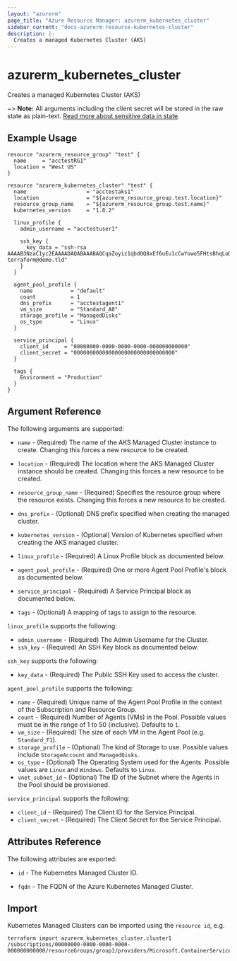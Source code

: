 ```yaml
---
layout: "azurerm"
page_title: "Azure Resource Manager: azurerm_kubernetes_cluster"
sidebar_current: "docs-azurerm-resource-kubernetes-cluster"
description: |-
  Creates a managed Kubernetes Cluster (AKS)
---
```


# azurerm_kubernetes_cluster

Creates a managed Kubernetes Cluster (AKS)

~> **Note:** All arguments including the client secret will be stored in the raw state as plain-text.
[Read more about sensitive data in state](/docs/state/sensitive-data.html).


## Example Usage

```hcl
resource "azurerm_resource_group" "test" {
  name     = "acctestRG1"
  location = "West US"
}

resource "azurerm_kubernetes_cluster" "test" {
  name                   = "acctestaks1"
  location               = "${azurerm_resource_group.test.location}"
  resource_group_name    = "${azurerm_resource_group.test.name}"
  kubernetes_version     = "1.8.2"

  linux_profile {
    admin_username = "acctestuser1"

    ssh_key {
      key_data = "ssh-rsa AAAAB3NzaC1yc2EAAAADAQABAAABAQCqaZoyiz1qbdOQ8xEf6uEu1cCwYowo5FHtsBhqLoDnnp7KUTEBN+L2NxRIfQ781rxV6Iq5jSav6b2Q8z5KiseOlvKA/RF2wqU0UPYqQviQhLmW6THTpmrv/YkUCuzxDpsH7DUDhZcwySLKVVe0Qm3+5N2Ta6UYH3lsDf9R9wTP2K/+vAnflKebuypNlmocIvakFWoZda18FOmsOoIVXQ8HWFNCuw9ZCunMSN62QGamCe3dL5cXlkgHYv7ekJE15IA9aOJcM7e90oeTqo+7HTcWfdu0qQqPWY5ujyMw/llas8tsXY85LFqRnr3gJ02bAscjc477+X+j/gkpFoN1QEmt terraform@demo.tld"
    }
  }

  agent_pool_profile {
    name            = "default"
    count           = 1
    dns_prefix      = "acctestagent1"
    vm_size         = "Standard_A0"
    storage_profile = "ManagedDisks"
    os_type         = "Linux"
  }

  service_principal {
    client_id     = "00000000-0000-0000-0000-000000000000"
    client_secret = "00000000000000000000000000000000"
  }

  tags {
    Environment = "Production"
  }
}
```

## Argument Reference

The following arguments are supported:

* `name` - (Required) The name of the AKS Managed Cluster instance to create. Changing this forces a new resource to be created.

* `location` - (Required) The location where the AKS Managed Cluster instance should be created. Changing this forces a new resource to be created.

* `resource_group_name` - (Required) Specifies the resource group where the resource exists. Changing this forces a new resource to be created.

* `dns_prefix` - (Optional) DNS prefix specified when creating the managed cluster.

* `kubernetes_version` - (Optional) Version of Kubernetes specified when creating the AKS managed cluster.

* `linux_profile` - (Required) A Linux Profile block as documented below.

* `agent_pool_profile` - (Required) One or more Agent Pool Profile's block as documented below.

* `service_principal` - (Required) A Service Principal block as documented below.

* `tags` - (Optional) A mapping of tags to assign to the resource.

`linux_profile` supports the following:

* `admin_username` - (Required) The Admin Username for the Cluster.
* `ssh_key` - (Required) An SSH Key block as documented below.

`ssh_key` supports the following:

* `key_data` - (Required) The Public SSH Key used to access the cluster.

`agent_pool_profile` supports the following:

* `name` - (Required) Unique name of the Agent Pool Profile in the context of the Subscription and Resource Group.
* `count` - (Required) Number of Agents (VMs) in the Pool. Possible values must be in the range of 1 to 50 (inclusive). Defaults to `1`.
* `vm_size` - (Required) The size of each VM in the Agent Pool (e.g. `Standard_F1`).
* `storage_profile` - (Optional) The kind of Storage to use. Possible values include `StorageAccount` and `ManagedDisks`.
* `os_type` - (Optional) The Operating System used for the Agents. Possible values are `Linux` and `Windows`. Defaults to `Linux`.
* `vnet_subnet_id` - (Optional) The ID of the Subnet where the Agents in the Pool should be provisioned.

`service_principal` supports the following:

* `client_id` - (Required) The Client ID for the Service Principal.
* `client_secret` - (Required) The Client Secret for the Service Principal.

## Attributes Reference

The following attributes are exported:

* `id` - The Kubernetes Managed Cluster ID.

* `fqdn` - The FQDN of the Azure Kubernetes Managed Cluster.

## Import

Kubernetes Managed Clusters can be imported using the `resource id`, e.g.

```shell
terraform import azurerm_kubernetes_cluster.cluster1 /subscriptions/00000000-0000-0000-0000-000000000000/resourceGroups/group1/providers/Microsoft.ContainerService/managedClusters/cluster1
```
